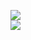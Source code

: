 [![](https://img.shields.io/badge/Made%20With-Github%20Spray-lightgrey.svg?style=for-the-badge&logo=github)](https://github.com/Annihil/github-spray#15915)  
[![](https://i.imgur.com/2DrTn0Z.gif)](https://github.com/Annihil/github-spray)